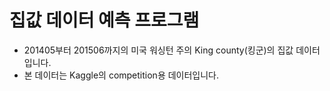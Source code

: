 # 집값 데이터 예측 프로그램
- 201405부터 201506까지의 미국 워싱턴 주의 King county(킹군)의 집값 데이터입니다.
- 본 데이터는 Kaggle의 competition용 데이터입니다.
